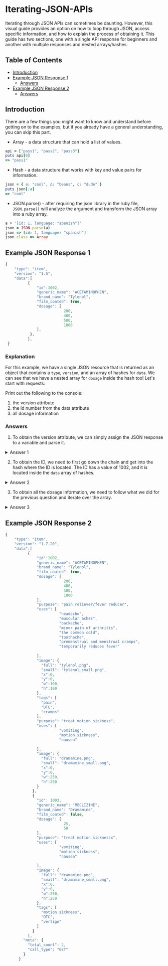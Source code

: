 # Iterating-JSON-APIs

Iterating through JSON APIs can sometimes be daunting. However, this visual guide provides an option on how to loop through JSON, access specific information, and how to explain the process of obtaining it. This guide has two sections, one with a single API response for beginners and another with multiple responses and nested arrays/hashes. 

## Table of Contents
- [Introduction](#introduction)
- [Example JSON Response 1](#example-json-response-1)
  - [Answers](#answers)
- [Example JSON Response 2](#example-json-response-2)
  - [Answers](#answers)

## Introduction
There are a few things you might want to know and understand before getting on to the examples, but if you already have a general understanding, you can skip this part.

- Array - a data structure that can hold a list of values.
```ruby
api = ["pass1", "pass2", "pass3"]
puts api[0]
=> "pass1"
```
- Hash - a data structure that works with key and value pairs for information.
```ruby
json = { a: "cool", b: "beans", c: "dude" }
puts json[:a]
=> "cool"
```

- JSON.parse() - after requiring the json library in the ruby file, `JSON.parse()` will analyze the argument and transform the JSON array into a ruby array.

```ruby
a = '[id: 1, language: "spanish"]'
json = JSON.parse(a)
json => [id: 1, language: "spanish"]
json.class => Array

```

## Example JSON Response 1

```javascript
{
    "type": "item",
    "version": "1.5",
    "data":[
          {
              "id":1002,
              "generic_name": "ACETAMINOPHEN",
              "brand_name": "Tylenol",
              "film_coated": true,
              "dosage": [
                          200,
                          400,
                          500,
                          1000
              ],
           },
          ],         
 }
```

### Explanation
For this example, we have a single JSON resource that is returned as an object that contains a `type`, `version`, and an array of hashes for `data`. We can see that we have a nested array for `dosage` inside the hash too! Let's start with requests:

Print out the following to the console:
1) the version attribute 
2) the id number from the data attribute
3) all dosage information 


### Answers
1) To obtain the version attribute, we can simply assign the JSON response to a variable and parse it.
<details>
  <summary>Answer 1</summary>
  
```ruby
json = JSON.parse'{
  "type": "item",
  "version": "1.5",
  "data":[
        {
            "id":1002,
            "generic_name": "ACETAMINOPHEN",
            "brand_name": "Tylenol",
            "film_coated": true,
            "dosage": [
                        200,
                        400,
                        500,
                        1000
            ]
          }
        ]
      }'

puts json['version']
```

From the API response, version is simply a key,value pair (like a hash), so we can use the key `version` to obtain the value (1.5).
</details>

2) To obtain the ID, we need to first go down the chain and get into the hash where the ID is located. The ID has a value of 1002, and it is located inside the `data` array of hashes.
<details>
  <summary>Answer 2</summary>
  
```ruby
json = JSON.parse'{
  "type": "item",
  "version": "1.5",
  "data":[
        {
            "id":1002,
            "generic_name": "ACETAMINOPHEN",
            "brand_name": "Tylenol",
            "film_coated": true,
            "dosage": [
                        200,
                        400,
                        500,
                        1000
            ]
          }
        ]
      }'

puts json['data'][0]['id']
```
It's a little ugly on how its presented, but we can retrieve the value by first assigning the variable json and parsing it. We then use the `data` key to access the array, access the first index of the array by appending `[0]`, and then use the `id` key to access the number of 1002.
</details>

3) To obtain all the dosage information, we need to follow what we did for the previous question and iterate over the array. 

<details>
  <summary>Answer 3</summary>
  
```ruby
json = JSON.parse'{
  "type": "item",
  "version": "1.5",
  "data":[
        {
            "id":1002,
            "generic_name": "ACETAMINOPHEN",
            "brand_name": "Tylenol",
            "film_coated": true,
            "dosage": [
                        200,
                        400,
                        500,
                        1000
            ]
          }
        ]
      }'

 json['data'][0]['dosage'].each do |dosage|
  puts dosage
 end
```
</details>


## Example JSON Response 2

```javascript
{
    "type": "item",
    "version": "1.7.20",
    "data":[
          {
              "id":1002,
              "generic_name": "ACETAMINOPHEN",
              "brand_name": "Tylenol",
              "film_coated": true,
              "dosage": [
                          200,
                          400,
                          500,
                          1000
              ],
              "purpose": "pain reliever/fever reducer",
              "uses": [
                        "headache",
                        "muscular aches",
                        "backache",
                        "minor pain of arthritis",
                        "the common cold",
                        "toothache",
                        "premenstrual and menstrual cramps",
                        "temporarily reduces fever"
                        
              ],
              "image": {
                "full": "tylenol.png",
                "small": "tylenol_small.png",
                "x":0,
                "y":0,
                "w":100,
                "h":100
              },
              "tags": [
                "pain",
                "OTC",
                "cramps"
              ],
              "purpose": "treat motion sickness",
              "uses": [
                        "vomiting",
                        "motion sickness",
                        "nausea"
                        
              ],
              "image": {
                "full": "dramamine.png",
                "small": "dramamine_small.png",
                "x":0,
                "y":0,
                "w":250,
                "h":250
              }
            },
            {
              "id": 1003,
              "generic_name": "MECLIZINE",
              "brand_name": "Dramamine",
              "film_coated": false,
              "dosage": [
                          25,
                          50
              ],
              "purpose": "treat motion sicknessx",
              "uses": [
                        "vomiting",
                        "motion sickness",
                        "nausea"
                        
              ],
              "image": {
                "full": "dramamine.png",
                "small": "dramamine_small.png",
                "x":0,
                "y":0,
                "w":250,
                "h":250
              },
              "tags": [
                "motion sickness",
                "OTC",
                "vertigo"
              ]
            }
          ],
        "meta": {
          "total_count": 2,
          "call_type": "GET"
        }
      }
```

